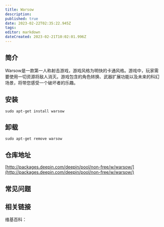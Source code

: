 ```yaml
---
title: Warsow
description: 
published: true
date: 2023-02-22T02:35:22.945Z
tags: 
editor: markdown
dateCreated: 2023-02-21T10:02:01.996Z
---
```


## 简介

Warsow是一款第一人称射击游戏，游戏风格为明快的卡通风格。游戏中，玩家需要使用一切资源将敌人消灭。游戏包含的角色转换、武器扩展功能以及未来的科幻场景，将带您感受一个破坏者的乐趣。

## 安装

`sudo apt-get install warsow`

## 卸载

`sudo apt-get remove warsow`

## 仓库地址

[http://packages.deepin.com/deepin/pool/non-free/w/warsow/](http://packages.deepin.com/deepin/pool/non-free/w/warsow/)

## 常见问题

## 相关链接

维基百科：
